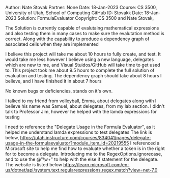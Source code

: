 Author:    Nate Stovak
Partner:   None
Date:      18-Jan-2023
Course:    CS 3500, University of Utah, School of Computing
GitHub ID: Stovakk
Date:	   18-Jan-2023
Solution:  FormulaEvaluator
Copyright: CS 3500 and Nate Stovak, 

The Solution is currently capable of evalutaing mathematical expressions and also testing them in many cases
to make sure the evalutation method is correct. Along with the capability to produce a dependency graph of associated
cells when they are implemented

I believe this project will take me about 10 hours to fully create, and test. It would take me less however I believe
using a new language, delegates which are new to me, and Visual Stuidos/GitHub will take time to get used to. 
This project took me about 9.5 hours to complete the full solution of evaluation and testing. The dependency graph should
take about 8 hours I believe, and I have finished it in about 7 hours

No known bugs or deficiencies, stands on it's own.

I talked to my friend from volleyball, Emma, about delegates along with I believe his name was Samuel, about delegates, from my lab
section. I didn't talk to Professor Jim, however he helped with the lamda expressions for testing 

I need to reference the "Delegate Usage in the Formula Evaluator", as it helped me understand lamda expressions to test delegates
The link is below,
https://utah.instructure.com/courses/834041/pages/delegate-usage-in-the-formulaevaluator?module_item_id=20219555
I referenced a Microsoft site to help me find how to evaluate whether a token is in the right for to become a delegate.
Introducing me to the RegexOptions.ignorecase, and to use the @"\w+" to help with the else if statement
for the delegate. The website is listed below
https://learn.microsoft.com/en-us/dotnet/api/system.text.regularexpressions.regex.match?view=net-7.0
